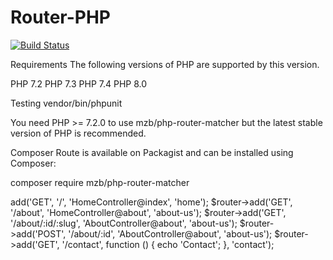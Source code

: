 # Router-PHP



[![Build Status](https://app.travis-ci.com/bensaadmucret/Router-PHP.svg?branch=main)](https://app.travis-ci.com/bensaadmucret/Router-PHP)

Requirements
The following versions of PHP are supported by this version.

PHP 7.2
PHP 7.3
PHP 7.4
PHP 8.0


Testing
vendor/bin/phpunit

You need PHP >= 7.2.0 to use mzb/php-router-matcher but the latest stable version of PHP is recommended.

Composer
Route is available on Packagist and can be installed using Composer:

composer require mzb/php-router-matcher

<?php declare(strict_types=1);

use Mzb\Router\Router;

require_once __DIR__.'/vendor/autoload.php';


$router = new Router();

router::setNameSpace('Mzb\\Controller\\');

$router->add('GET', '/', 'HomeController@index', 'home');

$router->add('GET', '/about', 'HomeController@about', 'about-us');

$router->add('GET', '/about/:id/:slug', 'AboutController@about', 'about-us');

$router->add('POST', '/about/:id', 'AboutController@about', 'about-us');

$router->add('GET', '/contact', function () { echo 'Contact'; }, 'contact');